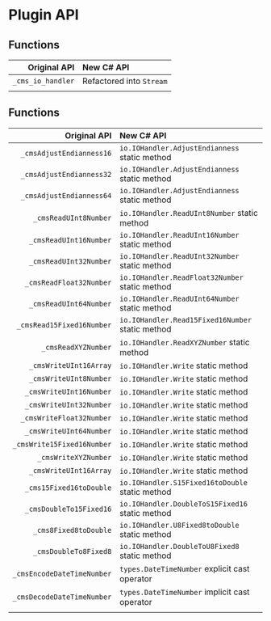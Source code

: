 ﻿# Plugin API

## Functions

|      Original API | New C# API               |
|------------------:|:-------------------------|
| `_cms_io_handler` | Refactored into `Stream` |
|                   |                          |

## Functions

|               Original API | New C# API                                       |
|---------------------------:|:-------------------------------------------------|
|   `_cmsAdjustEndianness16` | `io.IOHandler.AdjustEndianness` static method    |
|   `_cmsAdjustEndianness32` | `io.IOHandler.AdjustEndianness` static method    |
|   `_cmsAdjustEndianness64` | `io.IOHandler.AdjustEndianness` static method    |
|      `_cmsReadUInt8Number` | `io.IOHandler.ReadUInt8Number` static method     |
|     `_cmsReadUInt16Number` | `io.IOHandler.ReadUInt16Number` static method    |
|     `_cmsReadUInt32Number` | `io.IOHandler.ReadUInt32Number` static method    |
|    `_cmsReadFloat32Number` | `io.IOHandler.ReadFloat32Number` static method   |
|     `_cmsReadUInt64Number` | `io.IOHandler.ReadUInt64Number` static method    |
|  `_cmsRead15Fixed16Number` | `io.IOHandler.Read15Fixed16Number` static method |
|        `_cmsReadXYZNumber` | `io.IOHandler.ReadXYZNumber` static method       |
|     `_cmsWriteUInt16Array` | `io.IOHandler.Write` static method               |
|     `_cmsWriteUInt8Number` | `io.IOHandler.Write` static method               |
|    `_cmsWriteUInt16Number` | `io.IOHandler.Write` static method               |
|    `_cmsWriteUInt32Number` | `io.IOHandler.Write` static method               |
|   `_cmsWriteFloat32Number` | `io.IOHandler.Write` static method               |
|    `_cmsWriteUInt64Number` | `io.IOHandler.Write` static method               |
| `_cmsWrite15Fixed16Number` | `io.IOHandler.Write` static method               |
|       `_cmsWriteXYZNumber` | `io.IOHandler.Write` static method               |
|     `_cmsWriteUInt16Array` | `io.IOHandler.Write` static method               |
|    `_cms15Fixed16toDouble` | `io.IOHandler.S15Fixed16toDouble` static method  |
|    `_cmsDoubleTo15Fixed16` | `io.IOHandler.DoubleToS15Fixed16` static method  |
|      `_cms8Fixed8toDouble` | `io.IOHandler.U8Fixed8toDouble` static method    |
|      `_cmsDoubleTo8Fixed8` | `io.IOHandler.DoubleToU8Fixed8` static method    |
| `_cmsEncodeDateTimeNumber` | `types.DateTimeNumber` explicit cast operator    |
| `_cmsDecodeDateTimeNumber` | `types.DateTimeNumber` implicit cast operator    |
|                            |                                                  |
